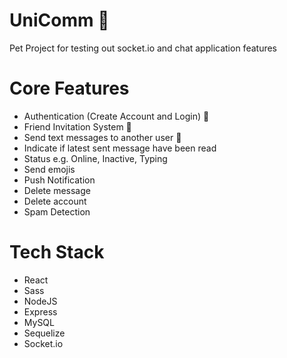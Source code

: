 # UniComm 🦄
Pet Project for testing out socket.io and chat application features

# Core Features
- Authentication (Create Account and Login) 🚧
- Friend Invitation System 🚧
- Send text messages to another user 🚧
- Indicate if latest sent message have been read
- Status e.g. Online, Inactive, Typing
- Send emojis
- Push Notification
- Delete message
- Delete account
- Spam Detection

# Tech Stack
- React
- Sass
- NodeJS
- Express
- MySQL
- Sequelize
- Socket.io
